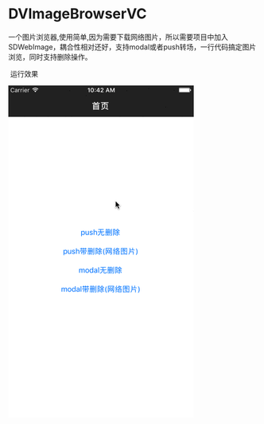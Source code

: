 # DVImageBrowserVC
一个图片浏览器,使用简单,因为需要下载网络图片，所以需要项目中加入SDWebImage，耦合性相对还好，支持modal或者push转场，一行代码搞定图片浏览，同时支持删除操作。    

  运行效果    
  
  <img src="https://github.com/CreatFish/DVImageBrowserVC/blob/master/gif/nhouLFGWmo.gif">

